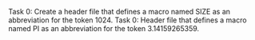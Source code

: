 Task 0: Create a header file that defines a macro named SIZE as an abbreviation for the token 1024.
Task 0: Header file that defines a macro named PI as an abbreviation for the token 3.14159265359.
